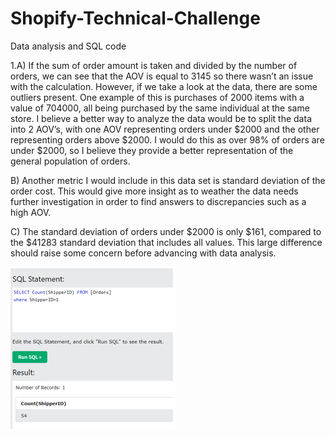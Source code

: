 # Shopify-Technical-Challenge
Data analysis and SQL code

1.A) If the sum of order amount is taken and divided by the number of orders, we can see that the AOV is equal to 3145 so there wasn’t an issue with the calculation. However, if we take a look at the data, there are some outliers present. One example of this is purchases of 2000 items with a value of 704000, all being purchased by the same individual at the same store. I believe a better way to analyze the data would be to split the data into 2 AOV’s, with one AOV representing orders under $2000 and the other representing orders above $2000. I would do this as over 98% of orders are under $2000, so I believe they provide a better representation of the general population of orders.

B) Another metric I would include in this data set is standard deviation of the order cost. This would give more insight as to weather the data needs further investigation in order to find answers to discrepancies such as a high AOV.

C) The standard deviation of orders under $2000 is only $161, compared to the $41283 standard deviation that includes all values. This large difference should raise some concern before advancing with data analysis.

<img src="2_A.png"> 
